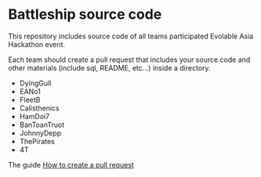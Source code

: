 # Battleship source code

This repository includes source code of all teams participated Evolable Asia Hackathon event.

Each team should create a pull request that includes your source code and other materials (include sql, README, etc...) inside a directory.

* DyingGull
* EANo1
* FleetB
* Calisthenics
* HamDoi7
* BanToanTruot
* JohnnyDepp
* ThePirates
* 4T

The guide [How to create a pull request](https://help.github.com/articles/creating-a-pull-request/)
